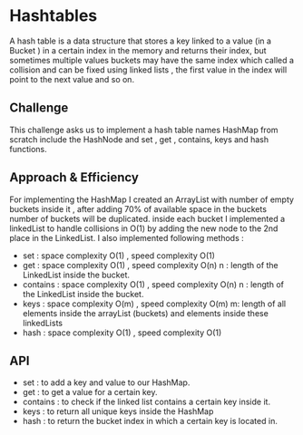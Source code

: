 # Hashtables
<!-- Short summary or background information -->
A hash table is a data structure that stores a key linked to a value (in a Bucket ) in a certain index in the memory and returns their index, but sometimes multiple values buckets may have the same index which called a collision and can be fixed using linked lists , the first value in the index will point to the next value and so on.

## Challenge
<!-- Description of the challenge -->
This challenge asks us to implement a hash table names HashMap from scratch include the HashNode and set , get , contains, keys and hash functions. 


## Approach & Efficiency
<!-- What approach did you take? Why? What is the Big O space/time for this approach? -->
For implementing the HashMap I created an ArrayList with number of empty buckets inside it , after adding 70% of available space in the buckets number of buckets will be duplicated.
inside each bucket I implemented a linkedList to handle collisions in O(1) by adding the new node to the 2nd place in the LinkedList.
I also implemented following methods :
- set : space complexity O(1) , speed complexity O(1) 
- get : space complexity O(1) , speed complexity O(n) n : length of the LinkedList inside the bucket.  
- contains : space complexity O(1) , speed complexity O(n) n : length of the LinkedList inside the bucket.
- keys : space complexity O(m) , speed complexity O(m) m: length of all elements inside the arrayList (buckets) and elements inside these linkedLists
- hash : space complexity O(1) , speed complexity O(1) 

## API
<!-- Description of each method publicly available in each of your hashtable -->
- set : to add a key and value to our HashMap.
- get : to get a value for a certain key.
- contains : to check if the linked list contains a certain key inside it.
- keys : to return all unique keys inside the HashMap
- hash : to return the bucket index in which a certain key is located in. 